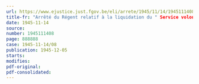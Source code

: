 ```yaml
---
url: https://www.ejustice.just.fgov.be/eli/arrete/1945/11/14/1945111408/justel
title-fr: "Arrêté du Régent relatif à la liquidation du " Service volontaire du Travail pour la Wallonie " et du " Vrijwillige Arbeidsdienst voor Vlaanderen ""
date: 1945-11-14
source:
number: 1945111408
page: 888888
case: 1945-11-14/08
publication: 1945-12-05
starts:
modifies:
pdf-original:
pdf-consolidated:
---
```


